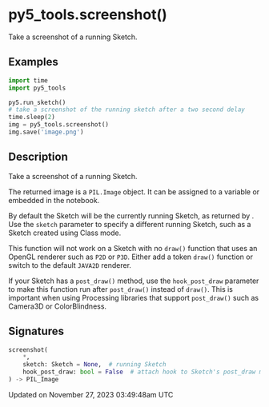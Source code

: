 # py5_tools.screenshot()

Take a screenshot of a running Sketch.

## Examples

<div class="example-table">

<div class="example-row"><div class="example-cell-image">

</div><div class="example-cell-code">

```python
import time
import py5_tools

py5.run_sketch()
# take a screenshot of the running sketch after a two second delay
time.sleep(2)
img = py5_tools.screenshot()
img.save('image.png')
```

</div></div>

</div>

## Description

Take a screenshot of a running Sketch.

The returned image is a `PIL.Image` object. It can be assigned to a variable or embedded in the notebook.

By default the Sketch will be the currently running Sketch, as returned by [](py5functions_get_current_sketch). Use the `sketch` parameter to specify a different running Sketch, such as a Sketch created using Class mode.

This function will not work on a Sketch with no `draw()` function that uses an OpenGL renderer such as `P2D` or `P3D`. Either add a token `draw()` function or switch to the default `JAVA2D` renderer.

If your Sketch has a `post_draw()` method, use the `hook_post_draw` parameter to make this function run after `post_draw()` instead of `draw()`. This is important when using Processing libraries that support `post_draw()` such as Camera3D or ColorBlindness.

## Signatures

```python
screenshot(
    *,
    sketch: Sketch = None,  # running Sketch
    hook_post_draw: bool = False  # attach hook to Sketch's post_draw method instead of draw
) -> PIL_Image
```

Updated on November 27, 2023 03:49:48am UTC
